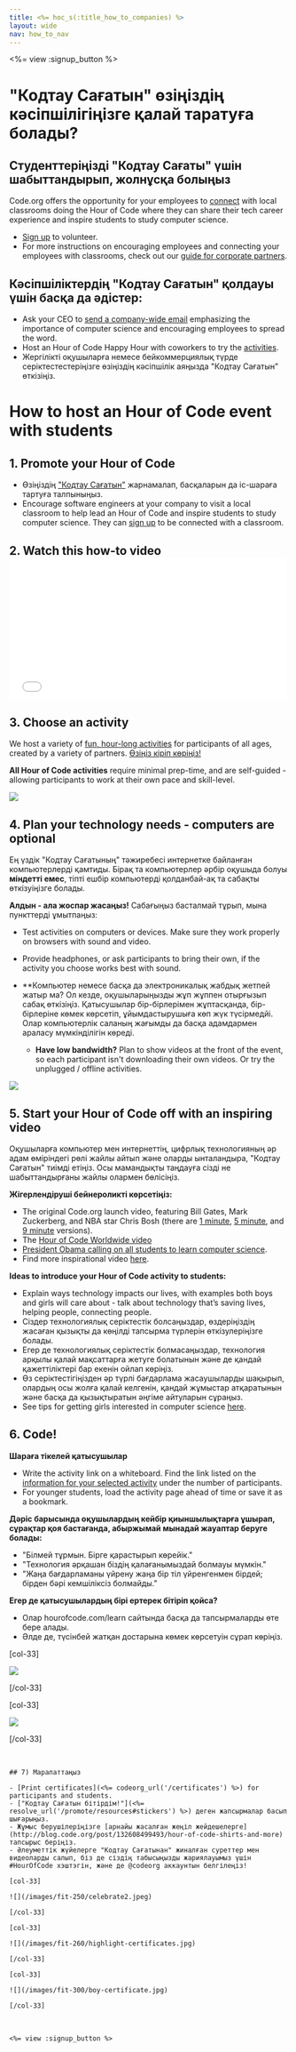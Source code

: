 ```yaml
---
title: <%= hoc_s(:title_how_to_companies) %>
layout: wide
nav: how_to_nav
---
```

<%= view :signup_button %>

# "Кодтау Сағатын" өзіңіздің кәсіпшілігіңізге қалай таратуға болады?

## Студенттеріңізді "Кодтау Сағаты" үшін шабыттандырып, жолнұсқа болыңыз

Code.org offers the opportunity for your employees to [connect](<%= codeorg_url('/volunteer') %>) with local classrooms doing the Hour of Code where they can share their tech career experience and inspire students to study computer science.

- [Sign up](<%= codeorg_url('/volunteer') %>) to volunteer.
- For more instructions on encouraging employees and connecting your employees with classrooms, check out our [guide for corporate partners](<%= localized_file('/files/hoc-corporate-toolkit.pdf') %>).

## Кәсіпшіліктердің "Кодтау Сағатын" қолдауы үшін басқа да әдістер:

- Ask your CEO to [send a company-wide email](<%= resolve_url('/promote/resources#sample-emails') %>) emphasizing the importance of computer science and encouraging employees to spread the word.
- Host an Hour of Code Happy Hour with coworkers to try the [activities](<%= resolve_url('/learn') %>).
- Жергілікті оқушыларға немесе бейкоммерциялық түрде серіктестестеріңізге өзіңіздің кәсіпшілік аяңызда "Кодтау Сағатын" өткізіңіз.

# How to host an Hour of Code event with students

## 1. Promote your Hour of Code

- Өзіңіздің ["Кодтау Сағатын"](<%= resolve_url('/promote') %>) жарнамалап, басқаларын да іс-шараға тартуға талпыныңыз.
- Encourage software engineers at your company to visit a local classroom to help lead an Hour of Code and inspire students to study computer science. They can [sign up](<%= codeorg_url('/volunteer/engineer') %>) to be connected with a classroom.

## 2. Watch this how-to video <iframe width="500" height="255" src="//www.youtube.com/embed/SrnvvWDm73k" frameborder="0" allowfullscreen mark="crwd-mark"></iframe> 

## 3. Choose an activity

We host a variety of [fun, hour-long activities](<%= resolve_url('/learn') %>) for participants of all ages, created by a variety of partners. [Өзіңіз кіріп көріңіз!](<%= resolve_url('/learn') %>)

**All Hour of Code activities** require minimal prep-time, and are self-guided - allowing participants to work at their own pace and skill-level.

[![](/images/fit-700/tutorials.png)](<%= resolve_url('/learn') %>)

## 4. Plan your technology needs - computers are optional

Ең үздік "Кодтау Сағатының" тәжиребесі интернетке байланған компьютерлерді қамтиды. Бірақ та компьютерлер әрбір оқушыда болуы **міндетті емес**, тіпті ешбір компьютерді қолданбай-ақ та сабақты өткізуіңізге болады.

**Алдын - ала жоспар жасаңыз!** Сабағыңыз басталмай тұрып, мына пункттерді ұмытпаңыз:

- Test activities on computers or devices. Make sure they work properly on browsers with sound and video.
- Provide headphones, or ask participants to bring their own, if the activity you choose works best with sound.
- **Компьютер немесе басқа да электроникалық жабдық жетпей жатыр ма?</a> Ол кезде, оқушыларыңызды жұп жұппен отырғызып сабақ өткізіңіз. Қатысушылар бір-бірлерімен жұптасқанда, бір-бірлеріне көмек көрсетіп, ұйымдастырушыға көп жүк түсірмедйі. Олар компьютерлік саланың жағымды да басқа адамдармен араласу мүмкінділігін көреді.</li> 
    
    - **Have low bandwidth?** Plan to show videos at the front of the event, so each participant isn't downloading their own videos. Or try the unplugged / offline activities.</ul> 
    
    <img src="/images/fit-350/group_ipad.jpg" />
    
    ## 5. Start your Hour of Code off with an inspiring video
    
    Оқушыларға компьютер мен интернеттің, цифрлық технологияның әр адам өміріндегі рөлі жайлы айтып және оларды ынталандыра, "Кодтау Сағатын" тиімді етіңіз. Осы мамандықты таңдауға сізді не шабыттандырғаны жайлы олармен бөлісіңіз.
    
    **Жігерлендіруші бейнероликті көрсетіңіз:**
    
    - The original Code.org launch video, featuring Bill Gates, Mark Zuckerberg, and NBA star Chris Bosh (there are [1 minute](https://www.youtube.com/watch?v=qYZF6oIZtfc), [5 minute](https://www.youtube.com/watch?v=nKIu9yen5nc), and [9 minute](https://www.youtube.com/watch?v=dU1xS07N-FA) versions).
    - The [Hour of Code Worldwide video](https://www.youtube.com/watch?v=KsOIlDT145A)
    - [President Obama calling on all students to learn computer science](https://www.youtube.com/watch?v=6XvmhE1J9PY).
    - Find more inspirational video [here](https://www.youtube.com/playlist?list=PLzdnOPI1iJNfpD8i4Sx7U0y2MccnrNZuP).
    
    **Ideas to introduce your Hour of Code activity to students:**
    
    - Explain ways technology impacts our lives, with examples both boys and girls will care about - talk about technology that’s saving lives, helping people, connecting people.
    - Сіздер технологиялық серіктестік болсаңыздар, өздеріңіздің жасаған қызықты да көңілді тапсырма түрлерін өткізулеріңізге болады.
    - Егер де технологиялық серіктестік болмасаңыздар, технология арқылы қалай мақсаттарға жетуге болатынын және де қандай қажеттіліктері бар екенін ойлап көріңіз.
    - Өз серіктестігіңізден әр түрлі бағдарлама жасаушыларды шақырып, олардың осы жолға қалай келгенін, қандай жұмыстар атқаратынын және басқа да қызықтыратын әңгіме айтуларын сұраңыз.
    - See tips for getting girls interested in computer science [here](<%= codeorg_url('/girls') %>).
    
    ## 6. Code!
    
    **Шараға тікелей қатысушылар**
    
    - Write the activity link on a whiteboard. Find the link listed on the [information for your selected activity](<%= resolve_url('/learn') %>) under the number of participants.
    - For younger students, load the activity page ahead of time or save it as a bookmark.
    
    **Дәріс барысында оқушылардың кейбір қиыншылықтарға ұшырап, сұрақтар қоя бастағанда, абыржымай мынадай жауаптар беруге болады:**
    
    - "Білмей тұрмын. Бірге қарастырып көрейік."
    - "Технология әрқашан біздің қалағанымыздай болмауы мүмкін."
    - "Жаңа бағдарламаны үйрену жаңа бір тіл үйренгенмен бірдей; бірден бәрі кемшіліксіз болмайды."
    
    **Егер де қатысушылардың бірі ертерек бітіріп қойса?**
    
    - Олар hourofcode.com/learn сайтында басқа да тапсырмаларды өте бере алады.
    - Әлде де, түсінбей жатқан достарына көмек көрсетуін сұрап көріңіз.
    
    [col-33]
    
    ![](/images/fit-250/highschoolgirls.jpeg)
    
    [/col-33]
    
    [col-33]
    
    ![](/images/fit-300/group_ar.jpg)
    
    [/col-33]

<p style="clear:both">&nbsp;</p>

    
    ## 7) Марапаттаңыз
    
    - [Print certificates](<%= codeorg_url('/certificates') %>) for participants and students.
    - ["Кодтау Сағатын бітірдім!"](<%= resolve_url('/promote/resources#stickers') %>) деген жапсырмалар басып шығарыңыз.
    - Жұмыс берушілеріңізге [арнайы жасалған жеңіл жейдешелерге](http://blog.code.org/post/132608499493/hour-of-code-shirts-and-more) тапсырыс беріңіз.
    - Әлеуметтік жүйелерге "Кодтау Сағатынан" жиналған суреттер мен видеоларды салып, біз де сіздің табысыңызды жариялауымыз үшін #HourOfCode хэштэгін, және де @codeorg аккаунтын белгілеңіз!
    
    [col-33]
    
    ![](/images/fit-250/celebrate2.jpeg)
    
    [/col-33]
    
    [col-33]
    
    ![](/images/fit-260/highlight-certificates.jpg)
    
    [/col-33]
    
    [col-33]
    
    ![](/images/fit-300/boy-certificate.jpg)
    
    [/col-33]

<p style="clear:both">&nbsp;</p>

    
    <%= view :signup_button %>